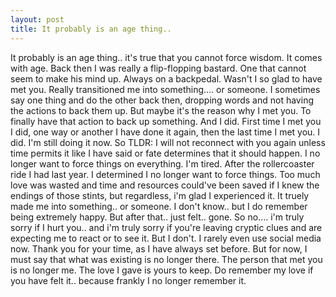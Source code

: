 ```yaml
---
layout: post
title: It probably is an age thing..
---
```


It probably is an age thing.. it's true that you cannot force wisdom. It comes with age. Back then I was really a flip-flopping bastard. One that cannot seem to make his mind up. Always on a backpedal. Wasn't I so glad to have met you. Really transitioned me into something.... or someone. I sometimes say one thing and do the other back then, dropping words and not having the actions to back them up. But maybe it's the reason why I met you. To finally have that action to back up something. And I did. First time I met you I did, one way or another I have done it again, then the last time I met you. I did. I'm still doing it now. So TLDR: I will not reconnect with you again unless time permits it like I have said or fate determines that it should happen. I no longer want to force things on everything. I'm tired. After the rollercoaster ride I had last year. I determined I no longer want to force things. Too much love was wasted and time and resources could've been saved if I knew the endings of those stints, but regardless, i'm glad I experienced it. It truely made me into something.. or someone. I don't know.. but I do remember being extremely happy. But after that.. just felt.. gone. So no.... i'm truly sorry if I hurt you.. and i'm truly sorry if you're leaving cryptic clues and are expecting me to react or to see it. But I don't. I rarely even use social media now. Thank you for your time, as I have always set before. But for now, I must say that what was existing is no longer there. The person that met you is no longer me. The love I gave is yours to keep. Do remember my love if you have felt it.. because frankly I no longer remember it. 
